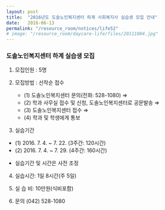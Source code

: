 ```yaml
---
layout: post
title:  "2016년도 도솔노인복지센터 하계 사회복지사 실습생 모집 안내"
date:   2016-06-13
permalink: "/resource_room/notices/life52"
# image: "/resource_room/daycare-life/files/20111004.jpg"
---
```


### **도솔노인복지센터 하계 실습생 모집**

 
1. 모집인원 : 5명
 
2. 모집방법 : 선착순 접수
    - (1) 도솔노인복지센터 문의(전화: 528-1080) ⇒
    - (2) 학과 사무실 접수 및 신청, 도솔노인복지센터로 공문발송 ⇒ 
    - (3) 도솔노인복지센터 접수 ⇒ 
    - (4) 학과 및 학생에게 통보
 
3. 실습기간
  - (1) 2016. 7. 4.  ~ 7. 22.  (3주간: 120시간)
  - (2) 2016. 7. 4.  ~ 7. 29.  (4주간: 160시간) 
   * 실습기간 및 시간은 사전 조정
 
4. 실습시간: 1일 8시간(주 5일)
 
5. 실 습 비: 10만원(식비포함) 
 
6. 문의 (042) 528-1080

